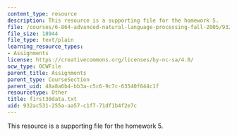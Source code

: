 ```yaml
---
content_type: resource
description: This resource is a supporting file for the homework 5.
file: /courses/6-864-advanced-natural-language-processing-fall-2005/932ac531255aaa57c1f771df1b4f2e7c_first30data.txt
file_size: 18944
file_type: text/plain
learning_resource_types:
- Assignments
license: https://creativecommons.org/licenses/by-nc-sa/4.0/
ocw_type: OCWFile
parent_title: Assignments
parent_type: CourseSection
parent_uid: 48a8a6b4-bb3a-c5c6-9c7c-63540f644c1f
resourcetype: Other
title: first30data.txt
uid: 932ac531-255a-aa57-c1f7-71df1b4f2e7c
---
```

This resource is a supporting file for the homework 5.